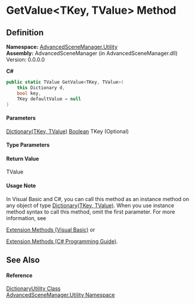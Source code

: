 # GetValue\<TKey, TValue> Method

## Definition

**Namespace:** [AdvancedSceneManager.Utility](N_AdvancedSceneManager_Utility.md)\
**Assembly:** AdvancedSceneManager (in AdvancedSceneManager.dll) Version: 0.0.0.0

**C#**

```c#
public static TValue GetValue<TKey, TValue>(
	this Dictionary d,
	bool key,
	TKey defaultValue = null
)

```

#### Parameters

&#x20; [Dictionary(TKey, TValue)](https://learn.microsoft.com/dotnet/api/system.collections.generic.dictionary-2)   [Boolean](https://learn.microsoft.com/dotnet/api/system.boolean)   TKey  (Optional)&#x20;

#### Type Parameters

#### Return Value

TValue

#### Usage Note

In Visual Basic and C#, you can call this method as an instance method on any object of type [Dictionary(TKey, TValue)](https://learn.microsoft.com/dotnet/api/system.collections.generic.dictionary-2). When you use instance method syntax to call this method, omit the first parameter. For more information, see

[Extension Methods (Visual Basic)](https://docs.microsoft.com/dotnet/visual-basic/programming-guide/language-features/procedures/extension-methods) or

[Extension Methods (C# Programming Guide)](https://docs.microsoft.com/dotnet/csharp/programming-guide/classes-and-structs/extension-methods).

## See Also

#### Reference

[DictionaryUtility Class](T_AdvancedSceneManager_Utility_DictionaryUtility.md)\
[AdvancedSceneManager.Utility Namespace](N_AdvancedSceneManager_Utility.md)
